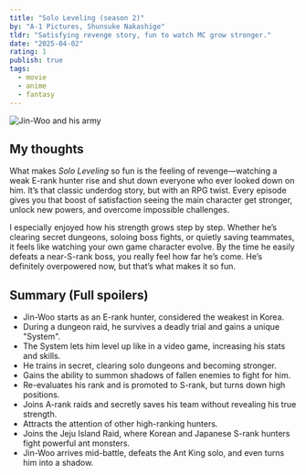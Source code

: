 ```yaml
---
title: "Solo Leveling (season 2)"
by: "A-1 Pictures, Shunsuke Nakashige"
tldr: "Satisfying revenge story, fun to watch MC grow stronger."
date: "2025-04-02"
rating: 1
publish: true
tags:
  - movie
  - anime
  - fantasy
---
```


![Jin-Woo and his army](/posts/2025-04-02-solo-leveling-s2.webp)

## My thoughts
What makes *Solo Leveling* so fun is the feeling of revenge—watching a weak E-rank hunter rise and shut down everyone who ever looked down on him. It’s that classic underdog story, but with an RPG twist. Every episode gives you that boost of satisfaction seeing the main character get stronger, unlock new powers, and overcome impossible challenges.   

I especially enjoyed how his strength grows step by step. Whether he’s clearing secret dungeons, soloing boss fights, or quietly saving teammates, it feels like watching your own game character evolve. By the time he easily defeats a near-S-rank boss, you really feel how far he’s come. He’s definitely overpowered now, but that’s what makes it so fun.

## Summary (Full spoilers)
- Jin-Woo starts as an E-rank hunter, considered the weakest in Korea.
- During a dungeon raid, he survives a deadly trial and gains a unique "System".
- The System lets him level up like in a video game, increasing his stats and skills.
- He trains in secret, clearing solo dungeons and becoming stronger.
- Gains the ability to summon shadows of fallen enemies to fight for him.
- Re-evaluates his rank and is promoted to S-rank, but turns down high positions.
- Joins A-rank raids and secretly saves his team without revealing his true strength.
- Attracts the attention of other high-ranking hunters.
- Joins the Jeju Island Raid, where Korean and Japanese S-rank hunters fight powerful ant monsters.
- Jin-Woo arrives mid-battle, defeats the Ant King solo, and even turns him into a shadow.